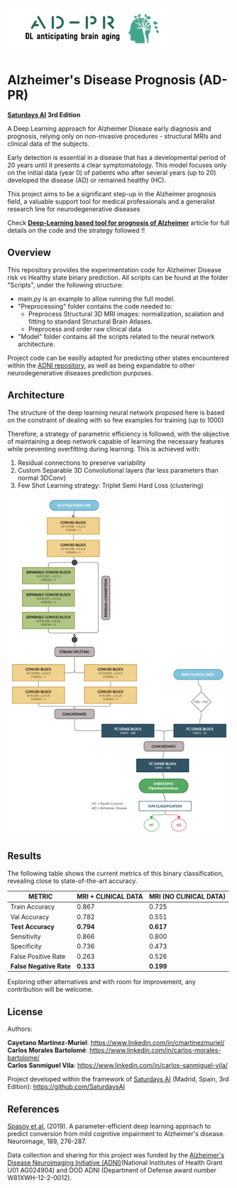![ADPR Logo](/figures/logo_ADPR.PNG)

# Alzheimer's Disease Prognosis (AD-PR) 

**[Saturdays AI](https://www.saturdays.ai/) 3rd Edition**

A Deep Learning approach for Alzheimer Disease early diagnosis and prognosis, relying only on non-invasive procedures - structural MRIs and clinical data of the subjects.

Early detection is essential in a disease that has a developmental period of 20 years until it presents a clear symptomatology. This model focuses only on the initial data (year 0) of patients who after several years (up to 20) developed the disease (AD) or remained healthy (HC).

This project aims to be a significant step-up in the Alzheimer prognosis field, a valuable support tool for medical professionals and a generalist research line for neurodegenerative diseases

Check **[Deep-Learning based tool for prognosis of Alzheimer](https://medium.com/saturdays-ai/deep-learning-based-tool-for-prognosis-of-alzheimer-850b105d000b/)** article for full details on the code and the strategy followed !!

## Overview

This repository provides the experimentation code for Alzheimer Disease risk vs Healthy state binary prediction. All scripts can be found at the folder "Scripts", under the following structure:

* main.py is an example to allow running the full model.
* "Preprocessing" folder contains the code needed to:
  * Preprocess Structural 3D MRI images: normalization, scalation and fitting to standard Structural Brain Atlases.
  * Preprocess and order raw clinical data
* "Model" folder contains all the scripts related to the neural network architecture.

Project code can be easilly adapted for predicting other states encountered within the [ADNI repository](http://adni.loni.usc.edu/), as well as being expandable to other neurodegenerative diseases prediction purposes.

## Architecture

The structure of the deep learning neural network proposed here is based on the constraint of dealing with so few examples for training (up to 1000)

Therefore, a strategy of parametric efficiency is followed, with the objective of maintaining a deep network capable of learning the necessary features while preventing overfitting during learning. This is achieved with:

1. Residual connections to preserve variability
2. Custom Separable 3D Convolutional layers (far less parameters than normal 3DConv)
3. Few Shot Learning strategy: Triplet Semi Hard Loss (clustering)

![ADPR Scheme](/figures/AD_PR_Scheme.png)

## Results

The following table shows the current metrics of this binary classification, revealing close to state-of-the-art accuracy.

METRIC | MRI + CLINICAL DATA | MRI (NO CLINICAL DATA)
------------ | ------------- | -------------
Train Accuracy | 0.867 | 0.725
Val Accuracy | 0.782 | 0.551
**Test Accuracy** | **0.794** | **0.617**
Sensitivity | 0.866 | 0.800
Specificity | 0.736 | 0.473
False Positive Rate | 0.263 | 0.526
**False Negative Rate** | **0.133** | **0.199**

Exploring other alternatives and with room for improvement, any contribution will be welcome.

## License

Authors:

**Cayetano Martínez-Muriel**: https://www.linkedin.com/in/cmartinezmuriel/<br/>
**Carlos Morales Bartolomé**: https://www.linkedin.com/in/carlos-morales-bartolome/ <br/>
**Carlos Sanmiguel Vila**: https://www.linkedin.com/in/carlos-sanmiguel-vila/

Project developed within the framework of [Saturdays AI](https://www.saturdays.ai/) (Madrid, Spain, 3rd Edition): https://github.com/SaturdaysAI

## References

[Spasov et al.](https://github.com/simeon-spasov/MCI) (2019). A parameter-efficient deep learning approach to predict conversion from mild cognitive impairment to Alzheimer's disease. Neuroimage, 189, 276-287.

Data collection and sharing for this project was funded by the [Alzheimer's Disease Neuroimaging Initiative (ADNI)](http://adni.loni.usc.edu/)(National Institutes of Health Grant U01 AG024904) and DOD ADNI (Department of Defense award number W81XWH-12-2-0012).

